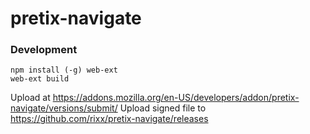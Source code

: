 # pretix-navigate


### Development

```
npm install (-g) web-ext
web-ext build
```

Upload at https://addons.mozilla.org/en-US/developers/addon/pretix-navigate/versions/submit/
Upload signed file to https://github.com/rixx/pretix-navigate/releases
